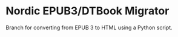 Nordic EPUB3/DTBook Migrator
============================

Branch for converting from EPUB 3 to HTML using a Python script.
